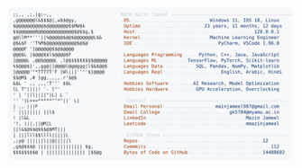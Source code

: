 <picture>
  <source srcset="https://raw.githubusercontent.com/mmazinjameel/mmazinjameel/main/dark_mode.svg?v=1760724812" media="(prefers-color-scheme: dark)">
  <img src="https://raw.githubusercontent.com/mmazinjameel/mmazinjameel/main/light_mode.svg?v=1760724812">
</picture>
